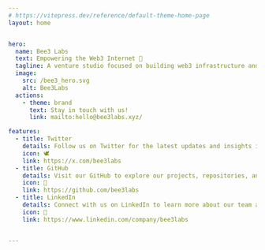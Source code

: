 ```yaml
---
# https://vitepress.dev/reference/default-theme-home-page
layout: home


hero:
  name: Bee3 Labs 
  text: Empowering the Web3 Internet 🐝
  tagline: A venture studio focused on building web3 infrastructure and tooling. 
  image:
    src: /bee3_hero.svg
    alt: Bee3Labs
  actions:
    - theme: brand
      text: Stay in touch with us!
      link: mailto:hello@bee3labs.xyz/

features:
  - title: Twitter
    details: Follow us on Twitter for the latest updates and insights into our work.
    icon: 🕊️
    link: https://x.com/bee3labs
  - title: GitHub
    details: Visit our GitHub to explore our projects, repositories, and contributions.
    icon: 🧰
    link: https://github.com/bee3labs
  - title: LinkedIn
    details: Connect with us on LinkedIn to learn more about our team and professional endeavors.
    icon: 👥
    link: https://www.linkedin.com/company/bee3labs


---
```


